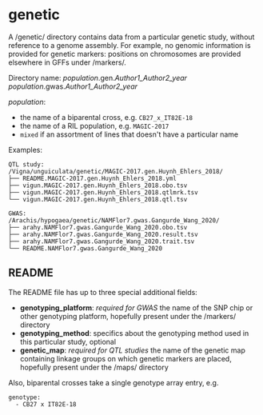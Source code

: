 # genetic

A /genetic/ directory contains data from a particular genetic study, without reference to a genome assembly.
For example, no genomic information is provided for genetic markers: positions on chromosomes are provided elsewhere in GFFs under /markers/.

Directory name:
*population*.gen.*Author1_Author2_year*
*population*.gwas.*Author1_Author2_year*


*population*:
- the name of a biparental cross, e.g. `CB27_x_IT82E-18`
- the name of a RIL population, e.g. `MAGIC-2017`
- `mixed` if an assortment of lines that doesn't have a particular name

Examples:

```
QTL study:
/Vigna/unguiculata/genetic/MAGIC-2017.gen.Huynh_Ehlers_2018/
├── README.MAGIC-2017.gen.Huynh_Ehlers_2018.yml
├── vigun.MAGIC-2017.gen.Huynh_Ehlers_2018.obo.tsv
├── vigun.MAGIC-2017.gen.Huynh_Ehlers_2018.qtlmrk.tsv
└── vigun.MAGIC-2017.gen.Huynh_Ehlers_2018.qtl.tsv

GWAS:
/Arachis/hypogaea/genetic/NAMFlor7.gwas.Gangurde_Wang_2020/
├── arahy.NAMFlor7.gwas.Gangurde_Wang_2020.obo.tsv
├── arahy.NAMFlor7.gwas.Gangurde_Wang_2020.result.tsv
├── arahy.NAMFlor7.gwas.Gangurde_Wang_2020.trait.tsv
└── README.NAMFlor7.gwas.Gangurde_Wang_2020
```

## README
The README file has up to three special additional fields:
- **genotyping_platform**: *required for GWAS* the name of the SNP chip or other genotyping platform, hopefully present under the /markers/ directory
- **genotyping_method**: specifics about the genotyping method used in this particular study, optional
- **genetic_map**: *required for QTL studies* the name of the genetic map containing linkage groups on which genetic markers are placed, hopefully present under the /maps/ directory

Also, biparental crosses take a single genotype array entry, e.g.
```
genotype: 
  - CB27 x IT82E-18
```
